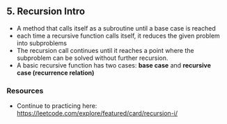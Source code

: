 
## 5. Recursion Intro
+ A method that calls itself as a subroutine until a base case is reached
+  each time a recursive function calls itself, it reduces the given problem into subproblems
+ The recursion call continues until it reaches a point where the subproblem can be solved without further recursion.
+ A basic recursive function has two cases: **base case** and **recursive case (recurrence relation)**

### Resources
+ Continue to practicing here: https://leetcode.com/explore/featured/card/recursion-i/